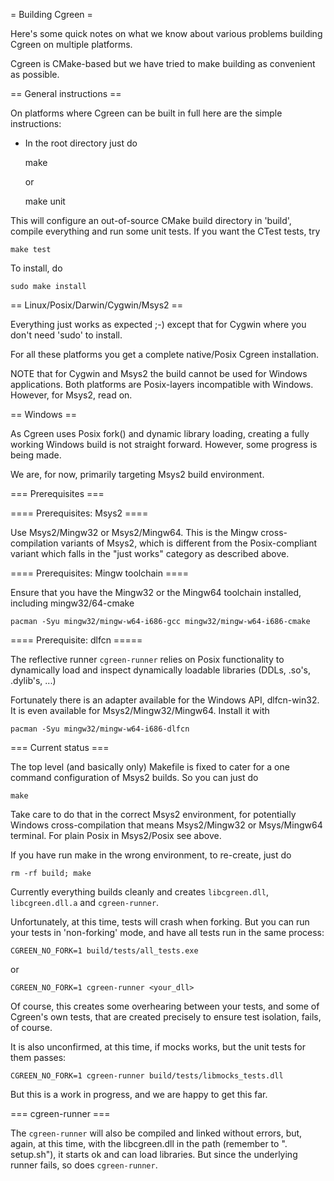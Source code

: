= Building Cgreen =

Here's some quick notes on what we know about various problems
building Cgreen on multiple platforms.

Cgreen is CMake-based but we have tried to make building as convenient
as possible.

== General instructions ==

On platforms where Cgreen can be built in full here are the simple instructions:

- In the root directory just do

    make

  or

    make unit

This will configure an out-of-source CMake build directory in 'build',
compile everything and run some unit tests. If you want the CTest
tests, try

    make test

To install, do

    sudo make install

== Linux/Posix/Darwin/Cygwin/Msys2 ==

Everything just works as expected ;-) except that for Cygwin where you
don't need 'sudo' to install.

For all these platforms you get a complete native/Posix Cgreen
installation.

NOTE that for Cygwin and Msys2 the build cannot be used for Windows
applications. Both platforms are Posix-layers incompatible with
Windows. However, for Msys2, read on.

== Windows ==

As Cgreen uses Posix fork() and dynamic library loading, creating a
fully working Windows build is not straight forward. However, some
progress is being made.

We are, for now, primarily targeting Msys2 build environment.

=== Prerequisites ===

==== Prerequisites: Msys2 ====

Use Msys2/Mingw32 or Msys2/Mingw64. This is the Mingw
cross-compilation variants of Msys2, which is different from the
Posix-compliant variant which falls in the "just works" category as
described above.

==== Prerequisites: Mingw toolchain ====

Ensure that you have the Mingw32 or the Mingw64 toolchain installed,
including mingw32/64-cmake

    pacman -Syu mingw32/mingw-w64-i686-gcc mingw32/mingw-w64-i686-cmake

==== Prerequisite: dlfcn =====

The reflective runner `cgreen-runner` relies on Posix functionality to
dynamically load and inspect dynamically loadable libraries (DDLs,
.so's, .dylib's, ...)

Fortunately there is an adapter available for the Windows API,
dlfcn-win32. It is even available for Msys2/Mingw32/Mingw64. Install it with

    pacman -Syu mingw32/mingw-w64-i686-dlfcn

=== Current status ===

The top level (and basically only) Makefile is fixed to cater for a
one command configuration of Msys2 builds. So you can just do

    make

Take care to do that in the correct Msys2 environment, for potentially
Windows cross-compilation that means Msys2/Mingw32 or Msys/Mingw64
terminal. For plain Posix in Msys2/Posix see above.

If you have run make in the wrong environment, to re-create, just do

    rm -rf build; make

Currently everything builds cleanly and creates `libcgreen.dll`,
`libcgreen.dll.a` and `cgreen-runner`.

Unfortunately, at this time, tests will crash when forking. But you
can run your tests in 'non-forking' mode, and have all tests run in
the same process:

    CGREEN_NO_FORK=1 build/tests/all_tests.exe

or

    CGREEN_NO_FORK=1 cgreen-runner <your_dll>

Of course, this creates some overhearing between your tests, and some
of Cgreen's own tests, that are created precisely to ensure test
isolation, fails, of course.

It is also unconfirmed, at this time, if mocks works, but the unit
tests for them passes:

    CGREEN_NO_FORK=1 cgreen-runner build/tests/libmocks_tests.dll

But this is a work in progress, and we are happy to get this far.

=== cgreen-runner ===

The `cgreen-runner` will also be compiled and linked without errors,
but, again, at this time, with the libcgreen.dll in the path (remember
to ". setup.sh"), it starts ok and can load libraries. But since the
underlying runner fails, so does `cgreen-runner`.
